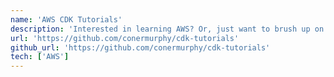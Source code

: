 ```yaml
---
name: 'AWS CDK Tutorials'
description: 'Interested in learning AWS? Or, just want to brush up on your skills? If so, check out my examples repository packed with AWS CDK tutorials.'
url: 'https://github.com/conermurphy/cdk-tutorials'
github_url: 'https://github.com/conermurphy/cdk-tutorials'
tech: ['AWS']
---
```

